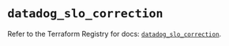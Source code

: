 # `datadog_slo_correction`

Refer to the Terraform Registry for docs: [`datadog_slo_correction`](https://registry.terraform.io/providers/datadog/datadog/3.47.0/docs/resources/slo_correction).
